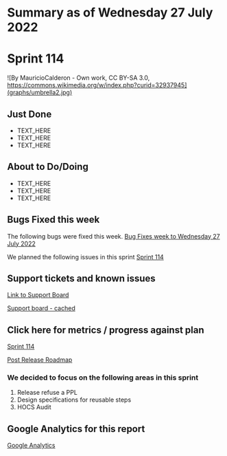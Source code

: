 # Summary as of Wednesday 27 July 2022 

# Sprint 114

![By MauricioCalderon - Own work, CC BY-SA 3.0, https://commons.wikimedia.org/w/index.php?curid=32937945](graphs/umbrella2.jpg)

## Just Done
* TEXT_HERE
* TEXT_HERE
* TEXT_HERE

## About to Do/Doing
* TEXT_HERE
* TEXT_HERE
* TEXT_HERE

## Bugs Fixed this week
The following bugs were fixed this week.
[Bug Fixes week to Wednesday 27 July 2022](graphs/bugs27072022.png)

We planned the following issues in this sprint 
[Sprint 114](graphs/sprint27072022.png)

## Support tickets and known issues
[Link to Support Board](https://collaboration.homeoffice.gov.uk/jira/secure/RapidBoard.jspa?rapidView=1717&selectedIssue=ASSB-253)

[Support board - cached](graphs/supportBoard27072022.png)

## Click here for metrics / progress against plan
[Sprint 114](graphs/progress27072022.png)

[Post Release Roadmap](graphs/roadmap27072022.png)


### We decided to focus on the following areas in this sprint
1. Release refuse a PPL 
2. Design specifications for reusable steps 
3. HOCS Audit

## Google Analytics for this report
[Google Analytics](graphs/GA27072022.png)

